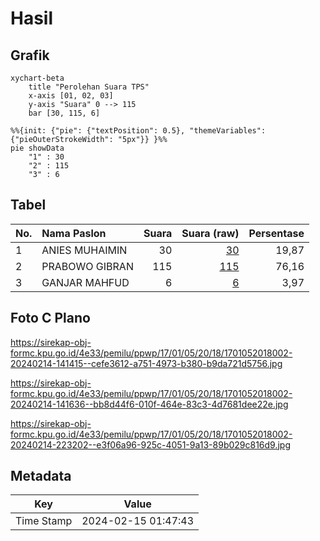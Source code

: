 # Hasil

## Grafik

```mermaid
xychart-beta
    title "Perolehan Suara TPS"
    x-axis [01, 02, 03]
    y-axis "Suara" 0 --> 115
    bar [30, 115, 6]
```

```mermaid
%%{init: {"pie": {"textPosition": 0.5}, "themeVariables": {"pieOuterStrokeWidth": "5px"}} }%%
pie showData
    "1" : 30
    "2" : 115
    "3" : 6
```

## Tabel

| No. | Nama Paslon    | Suara | Suara (raw) | Persentase |
|:--- |:-------------- | -----:| -----------:| ----------:|
| 1   | ANIES MUHAIMIN | 30    | [30][p-1]   | 19,87      |
| 2   | PRABOWO GIBRAN | 115   | [115][p-2]  | 76,16      |
| 3   | GANJAR MAHFUD  | 6     | [6][p-3]    | 3,97       |


[p-1]: https://github.com/gigit-pemilu/pemilu-2024-17-bengkulu/blob/main/pilpres/hitung-suara/sub/17-bengkulu/sub/01-bengkulu-selatan/sub/05-kota-manna/sub/2018-padang-berangin/sub/002-tps/sub/paslon-1.txt
[p-2]: https://github.com/gigit-pemilu/pemilu-2024-17-bengkulu/blob/main/pilpres/hitung-suara/sub/17-bengkulu/sub/01-bengkulu-selatan/sub/05-kota-manna/sub/2018-padang-berangin/sub/002-tps/sub/paslon-2.txt
[p-3]: https://github.com/gigit-pemilu/pemilu-2024-17-bengkulu/blob/main/pilpres/hitung-suara/sub/17-bengkulu/sub/01-bengkulu-selatan/sub/05-kota-manna/sub/2018-padang-berangin/sub/002-tps/sub/paslon-3.txt

## Foto C Plano

https://sirekap-obj-formc.kpu.go.id/4e33/pemilu/ppwp/17/01/05/20/18/1701052018002-20240214-141415--cefe3612-a751-4973-b380-b9da721d5756.jpg

https://sirekap-obj-formc.kpu.go.id/4e33/pemilu/ppwp/17/01/05/20/18/1701052018002-20240214-141636--bb8d44f6-010f-464e-83c3-4d7681dee22e.jpg

https://sirekap-obj-formc.kpu.go.id/4e33/pemilu/ppwp/17/01/05/20/18/1701052018002-20240214-223202--e3f06a96-925c-4051-9a13-89b029c816d9.jpg


## Metadata

| Key        | Value               |
| ---------- | ------------------- |
| Time Stamp | 2024-02-15 01:47:43 |



